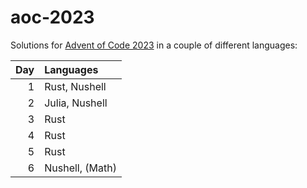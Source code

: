 # aoc-2023

Solutions for [Advent of Code 2023](https://adventofcode.com/2023) in a couple of different languages:

| Day  | Languages       |
| ---: | :-------------- |
| 1    | Rust, Nushell   |
| 2    | Julia, Nushell  |
| 3    | Rust            |
| 4    | Rust            |
| 5    | Rust            |
| 6    | Nushell, (Math) |
